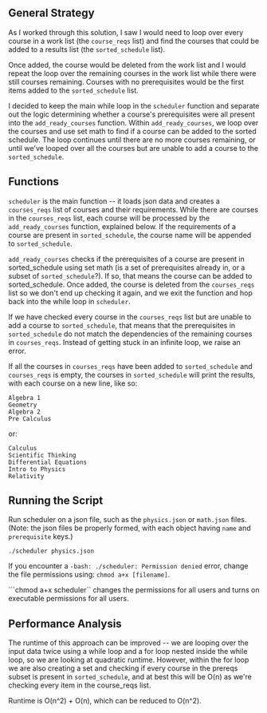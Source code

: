 ## General Strategy

As I worked through this solution, I saw I would need to loop over every course in a work list (the ```course_reqs``` list) and find the courses that could be added to a results list (the ```sorted_schedule``` list).

Once added, the course would be deleted from the work list and I would repeat the loop over the remaining courses in the work list while there were still courses remaining. Courses with no prerequisites would be the first items added to the ```sorted_schedule``` list. 

I decided to keep the main while loop in the ```scheduler``` function and separate out the logic determining whether a course's prerequisites were all present into the ```add_ready_courses``` function. Within ```add_ready_courses```, we loop over the courses and use set math to find if a course can be added to the sorted schedule. The loop continues until there are no more courses remaining, or until we've looped over all the courses but are unable to add a course to the ```sorted_schedule```.       

## Functions
```scheduler``` is the main function -- it loads json data and creates a ```courses_reqs``` list of courses and their requirements. While there are courses in the ```courses_reqs``` list, each course will be processed by the ```add_ready_courses``` function, explained below. If the requirements of a course are present in ```sorted_schedule```, the course name will be appended to ```sorted_schedule```. 

```add_ready_courses``` checks if the prerequisites of a course are present in sorted_schedule using set math (is a set of prerequisites already in, or a subset of ```sorted_schedule```?). If so, that means the course can be added to sorted_schedule. Once added, the course is deleted from the ```courses_reqs``` list so we don't end up checking it again, and we exit the function and hop back into the while loop in ```scheduler```.  

If we have checked every course in the ```courses_reqs``` list but are unable to add a course to ```sorted_schedule```, that means that the prerequisites in ```sorted_schedule``` do not match the dependencies of the remaining courses in ```courses_reqs```. Instead of getting stuck in an infinite loop, we raise an error.

If all the courses in ```courses_reqs``` have been added to ```sorted_schedule``` and ```courses_reqs``` is empty, the courses in ```sorted_schedule``` will print the results, with each course on a new line, like so:

```
Algebra 1
Geometry
Algebra 2
Pre Calculus
```

or:

```
Calculus
Scientific Thinking
Differential Equations
Intro to Physics
Relativity
```
## Running the Script

Run scheduler on a json file, such as the ```physics.json``` or ```math.json``` files. 
(Note: the json files be properly formed, with each object having ```name``` and ```prerequisite``` keys.) 

```./scheduler physics.json```

If you encounter a ```-bash: ./scheduler: Permission denied``` error, change the file permissions using:
 ```chmod a+x [filename]```. 

```chmod a+x scheduler`` changes the permissions for all users and turns on executable permissions for all users.  

## Performance Analysis

The runtime of this approach can be improved -- we are looping over the input data twice using a while loop and a for loop nested inside the while loop, so we are looking at quadratic runtime. However, within the for loop we are also creating a set and checking if every course in the prereqs subset is present in ```sorted_schedule```, and at best this will be O(n) as we're checking every item in the course_reqs list. 

 Runtime is O(n^2) + O(n), which can be reduced to O(n^2).